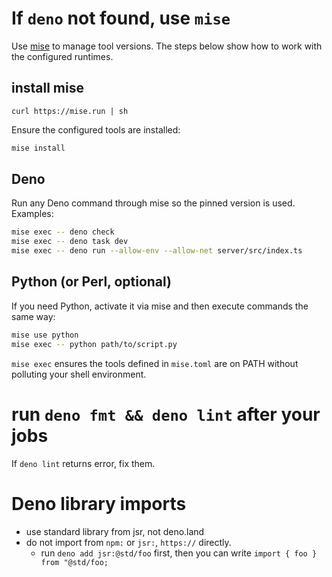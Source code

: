 # If `deno` not found, use `mise`

Use [mise](https://mise.jdx.dev/) to manage tool versions. The steps below show
how to work with the configured runtimes.

## install mise

`curl https://mise.run | sh`

Ensure the configured tools are installed:

```bash
mise install
```

## Deno

Run any Deno command through mise so the pinned version is used. Examples:

```bash
mise exec -- deno check
mise exec -- deno task dev
mise exec -- deno run --allow-env --allow-net server/src/index.ts
```

## Python (or Perl, optional)

If you need Python, activate it via mise and then execute commands the same way:

```bash
mise use python
mise exec -- python path/to/script.py
```

`mise exec` ensures the tools defined in `mise.toml` are on PATH without
polluting your shell environment.

# run `deno fmt && deno lint` after your jobs

If `deno lint` returns error, fix them.

# Deno library imports

- use standard library from jsr, not deno.land
- do not import from `npm:` or `jsr:`, `https://` directly.
  - run `deno add jsr:@std/foo` first, then you can write
    `import { foo } from "@std/foo;`
